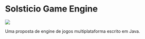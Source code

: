 # Solsticio Game Engine

[![](https://travis-ci.org/CaiqueJhones/solsticio.svg?branch=master)](https://travis-ci.org/CaiqueJhones/solsticio)

Uma proposta de engine de jogos multiplataforma escrito em Java.